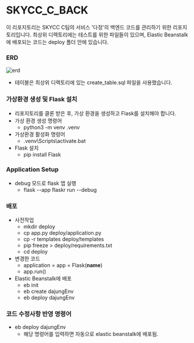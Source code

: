 # SKYCC_C_BACK

이 리포지토리는 SKYCC C팀의 서비스 '다정'의 백엔드 코드를 관리하기 위한 리포지토리입니다. 최상위 디렉토리에는 테스트를 위한 파일들이 있으며, Elastic Beanstalk에 배포되는 코드는 deploy 폴더 안에 있습니다.

### ERD
![erd](https://github.com/skycc-dajung/SKYCC_C_BACK/assets/75142329/e1d1e759-2c4d-4f15-a8f3-e73c03472985)
- 테이블은 최상위 디렉토리에 있는 create_table.sql 파일을 사용했습니다.

### 가상환경 생성 및 Flask 설치
- 리포지토리를 클론 받은 후, 가상 환경을 생성하고 Flask를 설치해야 합니다.
- 가상 환경 생성 명령어
    - python3 -m venv .venv
- 가상환경 활성화 명렁어
    - .venv\Scripts\activate.bat
- Flask 설치
    - pip install Flask
### Application Setup
- debug 모드로 flask 앱 실행
    - flask --app flaskr run --debug

### 배포
- 사전작업
    - mkdir deploy
    - cp app.py deploy/application.py
    - cp -r templates deploy/templates
    - pip freeze > deploy/requirements.txt
    - cd deploy
- 변경한 코드
    - application = app = Flask(__name__)
    - app.run()
- Elastic Beanstalk에 배포
    - eb init
    - eb create dajungEnv
    - eb deploy dajungEnv

### 코드 수정사항 반영 명령어
- eb deploy dajungEnv
    - 해당 명령어를 입력하면 자동으로 elastic beanstalk에 배포됨.